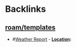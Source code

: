 
# Backlinks
## [roam/templates](<roam/templates.md>)
- #[Weather Report](<Weather Report.md>)
                    - **[Location](<Location.md>):**


